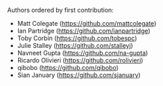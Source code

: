 
Authors ordered by first contribution:

 - Matt Colegate (https://github.com/mattcolegate)
 - Ian Partridge (https://github.com/ianpartridge) 
 - Toby Corbin (https://github.com/tobespc)
 - Julie Stalley (https://github.com/stalleyj)
 - Navneet Gupta (https://github.com/na-gupta)
 - Ricardo Olivieri (https://github.com/rolivieri)
 - qibobo (https://github.com/qibobo)  
 - Sian January (https://github.com/sjanuary)
